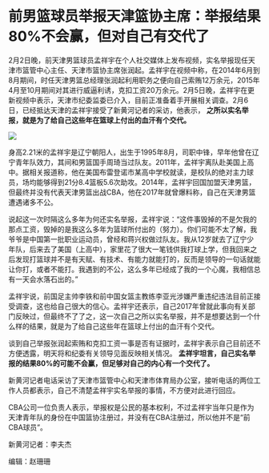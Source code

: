 # 前男篮球员举报天津篮协主席：举报结果80%不会赢，但对自己有交代了

2月2日晚，前天津男篮球员孟祥宇在个人社交媒体上发布视频，实名举报现任天津市篮管中心主任、天津市篮协主席张润起。孟祥宇在视频中称，在2014年6月到8月期间，时任天津男篮总经理张润起利用职务之便向自己索贿12万余元，2015年4月至10月期间对其进行威逼利诱，克扣工资20万余元。2月5日晚，孟祥宇在更新视频中表示，天津市纪委监委已介入，目前正准备着手开展相关调查。2月6日，已经抵达天津的孟祥宇接受了新黄河记者的采访，他表示，
**之所以实名举报，就是为了给自己这些年在篮球上付出的血汗有个交代。**

![](https://inews.gtimg.com/news_bt/Otd08nVLD_PmFaff_uaYJ33hJiBN3d1m5NKvLjTrbXDBsAA/1000)

身高2.21米的孟祥宇是辽宁朝阳人，出生于1995年8月，司职中锋，早年他曾在辽宁青年队效力，其间和男篮国手周琦当过队友。2011年，孟祥宇离队赴美国上高中。据相关报道称，他在美国布雷登诺市某高中学校就读，是校队的绝对主力球员，场均能够得到21分8.4篮板5.6次助攻。2014年，孟祥宇回国加盟天津男篮，但最终并没有代表天津男篮出战CBA，他在2017年就曾爆料称，自己在天津男篮遭遇诸多不公。

说起这一次时隔这么多年为何还实名举报，孟祥宇说：“这件事毁掉的不是欠我的那点工资，毁掉的是我这么多年为篮球所付出的（努力）。你们可能不太了解，我爷爷是中国第一批职业运动员，曾经和蒋兴权做过队友。我从12岁就去了辽宁少年队，后来去了美国（上高中），家里花了很大一笔钱供我打球上学，但我回来之后发现打篮球并不是有天赋、有技术、有能力就能打的，反而是领导的一句话就能让你打，或者不能打。我遇到的不公，这么多年已经成了我的一个心魔，我相信总有一天会水落石出的。”

孟祥宇说，前国足主帅李铁和前中国女篮主教练李亚光涉嫌严重违纪违法目前正接受调查，这也给自己很大的信心。孟祥宇还表示，自己2017年曾就此事向有关部门反映过，但最终不了了之，这一次自己之所以实名举报，并不是想要达到一个什么样的结果，就是为了给自己这些年在篮球上付出的血汗有个交代。

谈到自己举报张润起索贿和克扣工资一事是否有证据时，孟祥宇表示自己目前还不方便透露，明天将和纪委有关领导见面反映相关情况。
**孟祥宇坦言，自己实名举报的结果80%的可能不会赢，但足够对自己的内心有一个交代了。**

新黄河记者电话采访了天津市篮管中心和天津市体育局办公室，接听电话的两位工作人员都表示，自己不清楚孟祥宇实名举报的事情，不方便对此进行回应。

CBA公司一位负责人表示，举报权是公民的基本权利，不过孟祥宇当年只是作为天津青年队的身份在中国篮协注册过，并没有在CBA注册过，所以他并不是“前CBA球员”。

新黄河记者：李夫杰

编辑：赵珊珊

